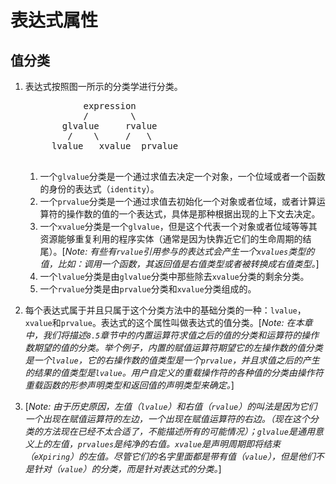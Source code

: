# 表达式属性
## 值分类

1. 表达式按照图一所示的分类学进行分类。
	
	<pre>
	          expression
	          /        \
	      glvalue     rvalue
	       /    \     /   \
	    lvalue   xvalue  prvalue
	</pre>
	1. 一个`glvalue`分类是一个通过求值去决定一个对象，一个位域或者一个函数的身份的表达式（`identity`）。
	2. 一个`prvalue`分类是一个通过求值去初始化一个对象或者位域，或者计算运算符的操作数的值的一个表达式，具体是那种根据出现的上下文去决定。
	3. 一个`xvalue`分类是一个`glvalue`，但是这个代表一个对象或者位域等等其资源能够重复利用的程序实体（通常是因为快靠近它们的生命周期的结尾）。[*Note: 有些有`rvalue`引用参与的表达式会产生一个`xvalues`类型的值，比如：调用一个函数，其返回值是右值类型或者被转换成右值类型。*]
	4. 一个`lvalue`分类是由`glvalue`分类中那些除去`xvalue`分类的剩余分类。
	5. 一个`rvalue`分类是由`prvalue`分类和`xvalue`分类组成的。
2. 每个表达式属于并且只属于这个分类方法中的基础分类的一种：`lvalue`，`xvalue`和`prvalue`。表达式的这个属性叫做表达式的值分类。[*Note: 在本章中，我们将描述`8.5`章节中的内置运算符求值之后的值的分类和运算符的操作数期望的值的分类。举个例子，内置的赋值运算符期望它的左操作数的值分类是一个`lvalue`，它的右操作数的值类型是一个`prvalue`，并且求值之后的产生的结果的值类型是`lvalue`。用户自定义的重载操作符的各种值的分类由操作符重载函数的形参声明类型和返回值的声明类型来确定。*]
3. [*Note: 由于历史原因，左值（`lvalue`）和右值（`rvalue`）的叫法是因为它们一个出现在赋值运算符的左边，一个出现在赋值运算符的右边。（现在这个分类的方法现在已经不太合适了，不能描述所有的可能情况）；`glvalue`是通用意义上的左值，`prvalues`是纯净的右值。`xvalue`是声明周期即将结束（`eXpiring`）的左值。尽管它们的名字里面都是带有值（`value`），但是他们不是针对（`value`）的分类，而是针对表达式的分类。*]